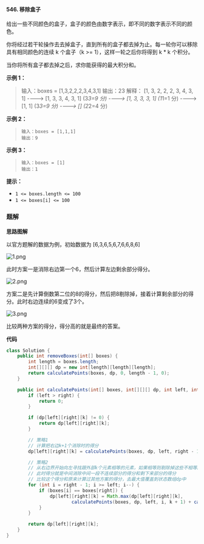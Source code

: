 #### 546. 移除盒子

给出一些不同颜色的盒子，盒子的颜色由数字表示，即不同的数字表示不同的颜色。

你将经过若干轮操作去去掉盒子，直到所有的盒子都去掉为止。每一轮你可以移除具有相同颜色的连续 k 个盒子（k >= 1），这样一轮之后你将得到 k * k 个积分。

当你将所有盒子都去掉之后，求你能获得的最大积分和。

**示例 1：**

> 输入：boxes = [1,3,2,2,2,3,4,3,1]
> 输出：23
> 解释：
> [1, 3, 2, 2, 2, 3, 4, 3, 1] 
> ----> [1, 3, 3, 4, 3, 1] (3*3=9 分) 
> ----> [1, 3, 3, 3, 1] (1*1=1 分) 
> ----> [1, 1] (3*3=9 分) 
> ----> [] (2*2=4 分)

**示例 2：**

> ```
> 输入：boxes = [1,1,1]
> 输出：9
> ```

**示例 3：**

> ```
> 输入：boxes = [1]
> 输出：1
> ```

**提示：**

- `1 <= boxes.length <= 100`
- `1 <= boxes[i] <= 100`

### 题解

**思路图解**

以官方题解的数据为例，初始数据为 [6,3,6,5,6,7,6,6,8,6]

![1.png](http://gitlab.wsh-study.com/xp-study/LeeteCode/-/blob/master/区间DP/images/移除盒子/1.jpg)

此时方案一是消除右边第一个6，然后计算左边剩余部分得分。

![2.png](http://gitlab.wsh-study.com/xp-study/LeeteCode/-/blob/master/区间DP/images/移除盒子/2.jpg)

方案二是先计算倒数第二位的8的得分，然后把8剔除掉，接着计算剩余部分的得分。此时右边连续的6变成了3个。

![3.png](http://gitlab.wsh-study.com/xp-study/LeeteCode/-/blob/master/区间DP/images/移除盒子/3.jpg)

比较两种方案的得分，得分高的就是最终的答案。

**代码**

```java
class Solution {
    public int removeBoxes(int[] boxes) {
        int length = boxes.length;
        int[][][] dp = new int[length][length][length];
        return calculatePoints(boxes, dp, 0, length - 1, 0);
    }

    public int calculatePoints(int[] boxes, int[][][] dp, int left, int right, int k) {
        if (left > right) {
            return 0;
        }

        if (dp[left][right][k] != 0) {
            return dp[left][right][k];
        }

        // 策略1
        // 计算把右边k+1个消除时的得分
        dp[left][right][k] = calculatePoints(boxes, dp, left, right - 1, 0) + (k + 1) * (k + 1);

        // 策略2
        // 从右边界开始向左寻找跟外部k个元素相等的元素，如果相等则剔除掉这些不相等的，让后面一段连起来。
        // 此时得分就是中间消除中间一段不连续部分的得分和剩下来部分的得分
        // 比较这个得分和原来计算过其他方案的得分，去最大值覆盖到状态数组dp中
        for (int i = right - 1; i >= left; i--) {
            if (boxes[i] == boxes[right]) {
                dp[left][right][k] = Math.max(dp[left][right][k],
                        calculatePoints(boxes, dp, left, i, k + 1) + calculatePoints(boxes, dp, i + 1, right - 1, 0));
            }
        }

        return dp[left][right][k];
    }
}
```


